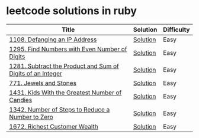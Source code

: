 # leetcode solutions in ruby

| Title | Solution | Difficulty |
| ----- | -------- | ---------- |
|[1108. Defanging an IP Address](https://leetcode.com/problems/defanging-an-ip-address/) | [Solution](./algorithms/defanging_an_ip_address.rb)| Easy
|[1295. Find Numbers with Even Number of Digits](https://leetcode.com/problems/find-numbers-with-even-number-of-digits/) | [Solution](./algorithms/find_numbers_with_even_number_of_digits.rb)| Easy
|[1281. Subtract the Product and Sum of Digits of an Integer](https://leetcode.com/problems/subtract-the-product-and-sum-of-digits-of-an-integer/) | [Solution](./algorithms/subtract_the_product_and_sum.rb)| Easy
|[771. Jewels and Stones](https://leetcode.com/problems/jewels-and-stones/) | [Solution](./algorithms/jewels_and_stones.rb)| Easy
|[1431. Kids With the Greatest Number of Candies](https://leetcode.com/problems/kids-with-the-greatest-number-of-candies/) | [Solution](./algorithms/greatest_number_of_candies.rb)| Easy
|[1342. Number of Steps to Reduce a Number to Zero](https://leetcode.com/problems/number-of-steps-to-reduce-a-number-to-zero/) | [Solution](./algorithms/number_of_steps.rb)| Easy
|[1672. Richest Customer Wealth](https://leetcode.com/problems/richest-customer-wealth/) | [Solution](./algorithms/richest_customer_wealth.rb)| Easy
